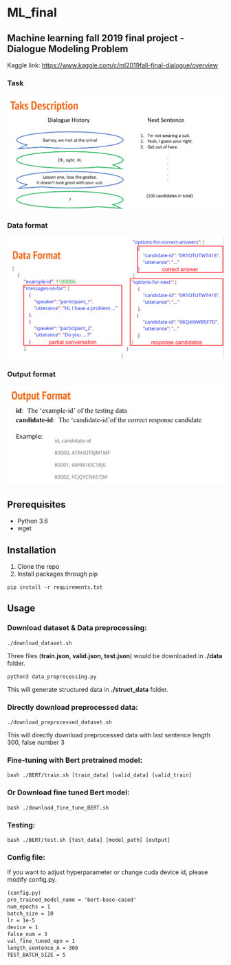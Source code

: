 # ML_final

## Machine learning fall 2019 final project -  Dialogue Modeling Problem
Kaggle link: https://www.kaggle.com/c/ml2019fall-final-dialogue/overview


### Task
![image](https://github.com/lopeterlo/ML_final/blob/master/pic/Task_description.png)
### Data format
![image](https://github.com/lopeterlo/ML_final/blob/master/pic/data_format.png)
### Output format
![image](https://github.com/lopeterlo/ML_final/blob/master/pic/output_format.png)

## Prerequisites
* Python 3.6
* wget

## Installation
1. Clone the repo
2. Install packages through pip
```
pip install -r requirements.txt
```
## Usage
### Download dataset & Data preprocessing:
```
./download_dataset.sh
```
Three files (**train.json, valid.json, test.json**) would be downloaded in **./data** folder.

```
python3 data_preprocessing.py
```
This will generate structured data in **./struct_data** folder.
### Directly download preprocessed data:
```
./download_preprocessed_dataset.sh
```
This will directly download preprocessed data with last sentence length 300, false number 3

### Fine-tuning with Bert pretrained model:

```
bash ./BERT/train.sh [train_data] [valid_data] [valid_train]
```
### Or Download fine tuned Bert model:
```
bash ./download_fine_tune_BERT.sh
```

### Testing:
```
bash ./BERT/test.sh [test_data] [model_path] [output]
```

### Config file:
If you want to adjust hyperparameter or change cuda device id, please modify config.py.

```
(config.py)
pre_trained_model_name = 'bert-base-cased'
num_epochs = 1
batch_size = 10
lr = 1e-5
device = 1
false_num = 3
val_fine_tuned_epo = 1
length_sentence_A = 300
TEST_BATCH_SIZE = 5

```
